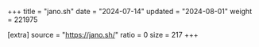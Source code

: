 +++
title = "jano.sh"
date = "2024-07-14"
updated = "2024-08-01"
weight = 221975

[extra]
source = "https://jano.sh/"
ratio = 0
size = 217
+++
